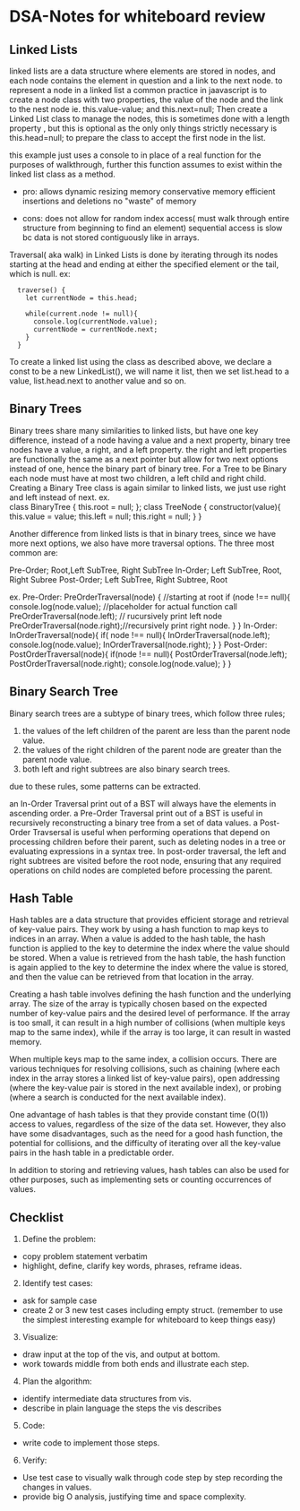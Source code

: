 # DSA-Notes for whiteboard review

## Linked Lists

linked lists are a data structure where elements are stored in nodes, and each node contains the element in question and a link to the next node. to represent a node in a  linked list a common practice in jaavascript is to create a node class with two properties, the value of the node and the link to the nest node ie. this.value-value; and this.next=null; Then create a Linked List class to manage the nodes, this is sometimes done with a length property , but this is optional as the only only things strictly necessary is this.head=null; to prepare the class to accept the first node in the list.

this example just uses a console to in place of a real function for the purposes of walkthrough, further this function assumes to exist within the linked list class as a method.

- pro:
  allows dynamic resizing
  memory conservative
  memory efficient insertions and deletions
  no "waste" of memory

- cons:
  does not allow for random index access( must walk through entire structure from beginning to find an element)
  sequential access is slow bc data is not stored contiguously like in arrays.

Traversal( aka walk) in Linked Lists is done by iterating through its nodes starting at the head and ending at either the specified element or the tail, which is null. ex:

      traverse() {
        let currentNode = this.head;

        while(current.node != null){
          console.log(currentNode.value);
          currentNode = currentNode.next;
        }
      }

To create a linked list using the class as described above, we declare a const to be a new LinkedList(), we will name it list, then we set list.head to a value, list.head.next to another value and so on.

## Binary Trees

Binary trees share many similarities to linked lists, but have one key difference, instead of a node having a value and a next property, binary tree nodes have a value, a right, and a left property. the right and left properties are functionally the same as a next pointer but allow for two next options instead of one, hence the binary part of binary tree. For a Tree to be Binary each node must have at most two children, a left child and right child. Creating a Binary Tree class is again similar to linked lists, we just use right and left instead of next. ex.  
  class BinaryTree {
    this.root = null;
};
  class TreeNode {
    constructor(value){
      this.value = value;
      this.left = null;
      this.right = null;
    }
  }

Another difference from linked lists is that in binary trees, since we have more next options, we also have more traversal options. The three most common are:

  Pre-Order; Root,Left SubTree, Right SubTree
  In-Order; Left SubTree, Root, Right Subree
  Post-Order; Left SubTree, Right Subtree, Root

ex.
  Pre-Order: PreOrderTraversal(node) { //starting at root
    if (node !== null){
      console.log(node.value); //placeholder for actual function call
      PreOrderTraversal(node.left); // rucursively print left node
      PreOrderTraversal(node.right);//recursively print right node.
    }
  }
  In-Order: InOrderTraversal(node){
    if( node !== null){
      InOrderTraversal(node.left);
      console.log(node.value);
      InOrderTraversal(node.right);
    }
  }
  Post-Order: PostOrderTraversal(node){
    if(node !== null){
      PostOrderTraversal(node.left);
      PostOrderTraversal(node.right);
      console.log(node.value);
    }
  }

## Binary Search Tree

Binary search trees are a subtype of binary trees, which follow three rules;

  1. the values of the left children of the parent are less than the parent node value.
  2. the values of the right children of the parent node are greater than the parent node value.
  3. both left and right subtrees are also binary search trees.

due to these rules, some patterns can be extracted.

an In-Order Traversal print out of a BST will always have the elements in ascending order.
a Pre-Order Traversal print out of a BST is useful in recursively reconstructing a binary tree from a set of data values.
a Post-Order Travsersal is useful when performing operations that depend on processing children before their parent, such as deleting nodes in a tree or evaluating expressions in a syntax tree. In post-order traversal, the left and right subtrees are visited before the root node, ensuring that any required operations on child nodes are completed before processing the parent.

## Hash Table

Hash tables are a data structure that provides efficient storage and retrieval of key-value pairs. They work by using a hash function to map keys to indices in an array. When a value is added to the hash table, the hash function is applied to the key to determine the index where the value should be stored. When a value is retrieved from the hash table, the hash function is again applied to the key to determine the index where the value is stored, and then the value can be retrieved from that location in the array.

Creating a hash table involves defining the hash function and the underlying array. The size of the array is typically chosen based on the expected number of key-value pairs and the desired level of performance. If the array is too small, it can result in a high number of collisions (when multiple keys map to the same index), while if the array is too large, it can result in wasted memory.

When multiple keys map to the same index, a collision occurs. There are various techniques for resolving collisions, such as chaining (where each index in the array stores a linked list of key-value pairs), open addressing (where the key-value pair is stored in the next available index), or probing (where a search is conducted for the next available index).

One advantage of hash tables is that they provide constant time (O(1)) access to values, regardless of the size of the data set. However, they also have some disadvantages, such as the need for a good hash function, the potential for collisions, and the difficulty of iterating over all the key-value pairs in the hash table in a predictable order.

In addition to storing and retrieving values, hash tables can also be used for other purposes, such as implementing sets or counting occurrences of values.

## Checklist

1. Define the problem:

- copy problem statement verbatim
- highlight, define, clarify key words, phrases, reframe ideas.

2. Identify test cases:

- ask for sample case
- create 2 or 3 new test cases including empty struct. (remember to use the simplest interesting example for whiteboard to keep things easy)

3. Visualize:

- draw input at the top of the vis, and output at bottom.
- work towards middle from both ends and illustrate each step.

4. Plan the algorithm:

- identify intermediate data structures from vis.
- describe in plain language the steps the vis describes

5. Code:

- write code to implement those steps.

6. Verify:

- Use test case to visually walk through code step by step recording the changes in values.
- provide big O analysis,  justifying time and space complexity.
